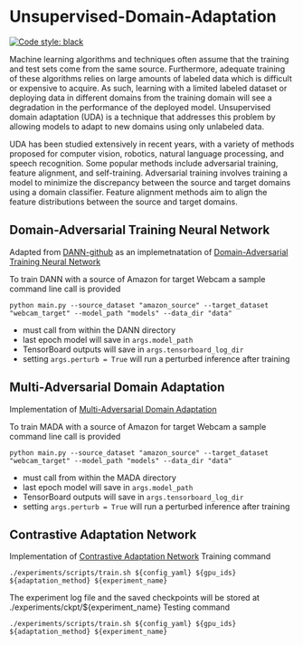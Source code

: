 # Unsupervised-Domain-Adaptation

[![Code style: black](https://img.shields.io/badge/code%20style-black-000000.svg)](https://github.com/psf/black)

Machine learning algorithms and techniques often assume that the training and test sets come from the same source. Furthermore, adequate training of these algorithms relies on large amounts of labeled data which is difficult or expensive to acquire. As such, learning with a limited labeled dataset or deploying data in different domains from the training domain will see a degradation in the performance of the deployed model. Unsupervised domain adaptation (UDA) is a technique that addresses this problem by allowing models to adapt to new domains using only unlabeled data. 

UDA has been studied extensively in recent years, with a variety of methods proposed for computer vision, robotics, natural language processing, and speech recognition. Some popular methods include adversarial training, feature alignment, and self-training. Adversarial training involves training a model to minimize the discrepancy between the source and target domains using a domain classifier. Feature alignment methods aim to align the feature distributions between the source and target domains. 

## Domain-Adversarial Training Neural Network
Adapted from [DANN-github](https://github.com/fungtion/DANN) as an implemetnatation of [Domain-Adversarial Training Neural Network](https://arxiv.org/abs/1505.07818)

To train DANN with a source of Amazon for target Webcam a sample command line call is provided

```
python main.py --source_dataset "amazon_source" --target_dataset "webcam_target" --model_path "models" --data_dir "data"
```

* must call from within the DANN directory
* last epoch model will save in ```args.model_path```
* TensorBoard outputs will save in ```args.tensorboard_log_dir```
* setting ```args.perturb = True``` will run a perturbed inference after training

## Multi-Adversarial Domain Adaptation 
Implementation of [Multi-Adversarial Domain Adaptation](https://arxiv.org/abs/1809.02176)

To train MADA with a source of Amazon for target Webcam a sample command line call is provided

```
python main.py --source_dataset "amazon_source" --target_dataset "webcam_target" --model_path "models" --data_dir "data"
```

* must call from within the MADA directory
* last epoch model will save in ```args.model_path```
* TensorBoard outputs will save in ```args.tensorboard_log_dir```
* setting ```args.perturb = True``` will run a perturbed inference after training

## Contrastive Adaptation Network
Implementation of [Contrastive Adaptation Network](https://arxiv.org/pdf/1901.00976.pdf)
Training command
```
./experiments/scripts/train.sh ${config_yaml} ${gpu_ids} ${adaptation_method} ${experiment_name}
```
The experiment log file and the saved checkpoints will be stored at ./experiments/ckpt/${experiment_name}
Testing command
```
./experiments/scripts/train.sh ${config_yaml} ${gpu_ids} ${adaptation_method} ${experiment_name}
```
